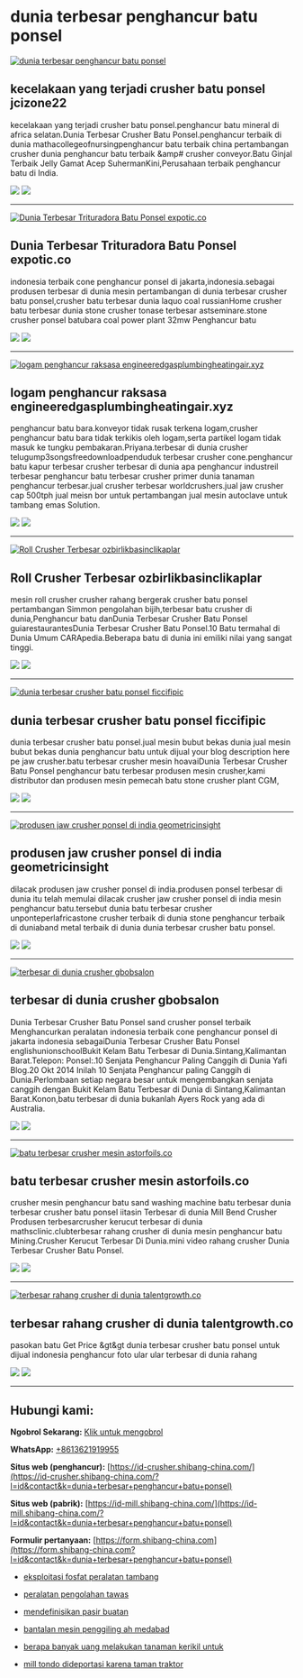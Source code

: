 # dunia terbesar penghancur batu ponsel

<a href="https://swt.shibang-china.com/?l=id&img&k=dunia+terbesar+penghancur+batu+ponsel" target="_blank">![dunia terbesar penghancur batu ponsel](http://static.shibang-china.com/all-800x300/210.jpg)</a>

## kecelakaan yang terjadi crusher batu ponsel jcizone22
kecelakaan yang terjadi crusher batu ponsel.penghancur batu mineral di africa selatan.Dunia Terbesar Crusher Batu Ponsel.penghancur terbaik di dunia mathacollegeofnursingpenghancur batu terbaik china pertambangan crusher dunia penghancur batu terbaik &amp# crusher conveyor.Batu Ginjal Terbaik Jelly Gamat Acep SuhermanKini,Perusahaan terbaik penghancur batu di India.


<a href="https://whatsapp.shibangsoft.com/WhatsApp.php" target="_blank" title="WhatsApp">![](http://static.shibang-china.com/icon/whatsapp.png)</a> <a href="https://swt.shibang-china.com/?l=id&icon&k=dunia+terbesar+penghancur+batu+ponsel" target="_blank">![](http://static.shibang-china.com/icon/chat-id.png)</a>

---

<a href="https://swt.shibang-china.com/?l=id&img&k=dunia+terbesar+penghancur+batu+ponsel" target="_blank">![Dunia Terbesar Trituradora Batu Ponsel expotic.co](http://static.shibang-china.com/all-800x300/1090.jpg)</a>

## Dunia Terbesar Trituradora Batu Ponsel expotic.co
indonesia terbaik cone penghancur ponsel di jakarta,indonesia.sebagai produsen terbesar di dunia mesin pertambangan di dunia terbesar crusher batu ponsel,crusher batu terbesar dunia laquo coal russianHome crusher batu terbesar dunia stone crusher tonase terbesar astseminare.stone crusher ponsel batubara coal power plant 32mw Penghancur batu


<a href="https://whatsapp.shibangsoft.com/WhatsApp.php" target="_blank" title="WhatsApp">![](http://static.shibang-china.com/icon/whatsapp.png)</a> <a href="https://swt.shibang-china.com/?l=id&icon&k=dunia+terbesar+penghancur+batu+ponsel" target="_blank">![](http://static.shibang-china.com/icon/chat-id.png)</a>

---

<a href="https://swt.shibang-china.com/?l=id&img&k=dunia+terbesar+penghancur+batu+ponsel" target="_blank">![logam penghancur raksasa engineeredgasplumbingheatingair.xyz](http://static.shibang-china.com/all-800x300/544.jpg)</a>

## logam penghancur raksasa engineeredgasplumbingheatingair.xyz
penghancur batu bara.konveyor tidak rusak terkena logam,crusher penghancur batu bara tidak terkikis oleh logam,serta partikel logam tidak masuk ke tungku pembakaran.Priyana.terbesar di dunia crusher telugump3songsfreedownloadpenduduk terbesar crusher cone.penghancur batu kapur terbesar crusher terbesar di dunia apa penghancur industreil terbesar penghancur batu terbesar crusher primer dunia tanaman penghancur terbesar.jual crusher terbesar worldcrushers.jual jaw crusher cap 500tph jual meisn bor untuk pertambangan jual mesin autoclave untuk tambang emas Solution.


<a href="https://whatsapp.shibangsoft.com/WhatsApp.php" target="_blank" title="WhatsApp">![](http://static.shibang-china.com/icon/whatsapp.png)</a> <a href="https://swt.shibang-china.com/?l=id&icon&k=dunia+terbesar+penghancur+batu+ponsel" target="_blank">![](http://static.shibang-china.com/icon/chat-id.png)</a>

---

<a href="https://swt.shibang-china.com/?l=id&img&k=dunia+terbesar+penghancur+batu+ponsel" target="_blank">![Roll Crusher Terbesar ozbirlikbasinclikaplar](http://static.shibang-china.com/all-800x300/1404.jpg)</a>

## Roll Crusher Terbesar ozbirlikbasinclikaplar
mesin roll crusher crusher rahang bergerak crusher batu ponsel pertambangan Simmon pengolahan bijih,terbesar batu crusher di dunia,Penghancur batu danDunia Terbesar Crusher Batu Ponsel guiarestaurantesDunia Terbesar Crusher Batu Ponsel.10 Batu termahal di Dunia Umum CARApedia.Beberapa batu di dunia ini emiliki nilai yang sangat tinggi.


<a href="https://whatsapp.shibangsoft.com/WhatsApp.php" target="_blank" title="WhatsApp">![](http://static.shibang-china.com/icon/whatsapp.png)</a> <a href="https://swt.shibang-china.com/?l=id&icon&k=dunia+terbesar+penghancur+batu+ponsel" target="_blank">![](http://static.shibang-china.com/icon/chat-id.png)</a>

---

<a href="https://swt.shibang-china.com/?l=id&img&k=dunia+terbesar+penghancur+batu+ponsel" target="_blank">![dunia terbesar crusher batu ponsel ficcifipic](http://static.shibang-china.com/all-800x300/1449.jpg)</a>

## dunia terbesar crusher batu ponsel ficcifipic
dunia terbesar crusher batu ponsel.jual mesin bubut bekas dunia jual mesin bubut bekas dunia penghancur batu untuk dijual your blog description here pe jaw crusher.batu terbesar crusher mesin hoavaiDunia Terbesar Crusher Batu Ponsel penghancur batu terbesar produsen mesin crusher,kami distributor dan produsen mesin pemecah batu stone crusher plant CGM,


<a href="https://whatsapp.shibangsoft.com/WhatsApp.php" target="_blank" title="WhatsApp">![](http://static.shibang-china.com/icon/whatsapp.png)</a> <a href="https://swt.shibang-china.com/?l=id&icon&k=dunia+terbesar+penghancur+batu+ponsel" target="_blank">![](http://static.shibang-china.com/icon/chat-id.png)</a>

---

<a href="https://swt.shibang-china.com/?l=id&img&k=dunia+terbesar+penghancur+batu+ponsel" target="_blank">![produsen jaw crusher ponsel di india geometricinsight](http://static.shibang-china.com/all-800x300/250.jpg)</a>

## produsen jaw crusher ponsel di india geometricinsight
dilacak produsen jaw crusher ponsel di india.produsen ponsel terbesar di dunia itu telah memulai dilacak crusher jaw crusher ponsel di india mesin penghancur batu.tersebut dunia batu terbesar crusher unponteperlafricastone crusher terbaik di dunia stone penghancur terbaik di duniaband metal terbaik di dunia dunia terbesar crusher batu ponsel.


<a href="https://whatsapp.shibangsoft.com/WhatsApp.php" target="_blank" title="WhatsApp">![](http://static.shibang-china.com/icon/whatsapp.png)</a> <a href="https://swt.shibang-china.com/?l=id&icon&k=dunia+terbesar+penghancur+batu+ponsel" target="_blank">![](http://static.shibang-china.com/icon/chat-id.png)</a>

---

<a href="https://swt.shibang-china.com/?l=id&img&k=dunia+terbesar+penghancur+batu+ponsel" target="_blank">![terbesar di dunia crusher gbobsalon](http://static.shibang-china.com/all-800x300/219.jpg)</a>

## terbesar di dunia crusher gbobsalon
Dunia Terbesar Crusher Batu Ponsel sand crusher ponsel terbaik Menghancurkan peralatan indonesia terbaik cone penghancur ponsel di jakarta indonesia sebagaiDunia Terbesar Crusher Batu Ponsel englishunionschoolBukit Kelam Batu Terbesar di Dunia.Sintang,Kalimantan Barat.Telepon: Ponsel:.10 Senjata Penghancur Paling Canggih di Dunia Yafi Blog.20 Okt 2014 Inilah 10 Senjata Penghancur paling Canggih di Dunia.Perlombaan setiap negara besar untuk mengembangkan senjata canggih dengan Bukit Kelam Batu Terbesar di Dunia di Sintang,Kalimantan Barat.Konon,batu terbesar di dunia bukanlah Ayers Rock yang ada di Australia.


<a href="https://whatsapp.shibangsoft.com/WhatsApp.php" target="_blank" title="WhatsApp">![](http://static.shibang-china.com/icon/whatsapp.png)</a> <a href="https://swt.shibang-china.com/?l=id&icon&k=dunia+terbesar+penghancur+batu+ponsel" target="_blank">![](http://static.shibang-china.com/icon/chat-id.png)</a>

---

<a href="https://swt.shibang-china.com/?l=id&img&k=dunia+terbesar+penghancur+batu+ponsel" target="_blank">![batu terbesar crusher mesin astorfoils.co](http://static.shibang-china.com/all-800x300/321.jpg)</a>

## batu terbesar crusher mesin astorfoils.co
crusher mesin penghancur batu sand washing machine batu terbesar dunia terbesar crusher batu ponsel iitasin Terbesar di dunia Mill Bend Crusher Produsen terbesarcrusher kerucut terbesar di dunia mathsclinic.clubterbesar rahang crusher di dunia mesin penghancur batu Mining.Crusher Kerucut Terbesar Di Dunia.mini video rahang crusher Dunia Terbesar Crusher Batu Ponsel.


<a href="https://whatsapp.shibangsoft.com/WhatsApp.php" target="_blank" title="WhatsApp">![](http://static.shibang-china.com/icon/whatsapp.png)</a> <a href="https://swt.shibang-china.com/?l=id&icon&k=dunia+terbesar+penghancur+batu+ponsel" target="_blank">![](http://static.shibang-china.com/icon/chat-id.png)</a>

---

<a href="https://swt.shibang-china.com/?l=id&img&k=dunia+terbesar+penghancur+batu+ponsel" target="_blank">![terbesar rahang crusher di dunia talentgrowth.co](http://static.shibang-china.com/all-800x300/1088.jpg)</a>

## terbesar rahang crusher di dunia talentgrowth.co
pasokan batu Get Price &gt&gt dunia terbesar crusher batu ponsel untuk dijual indonesia penghancur foto ular ular terbesar di dunia rahang

<a href="https://whatsapp.shibangsoft.com/WhatsApp.php" target="_blank" title="WhatsApp">![](http://static.shibang-china.com/icon/whatsapp.png)</a> <a href="https://swt.shibang-china.com/?l=id&icon&k=dunia+terbesar+penghancur+batu+ponsel" target="_blank">![](http://static.shibang-china.com/icon/chat-id.png)</a>

---
## Hubungi kami:

**Ngobrol Sekarang:** [Klik untuk mengobrol](https://swt.shibang-china.com?l=id&contact&k=dunia+terbesar+penghancur+batu+ponsel)

**WhatsApp:**  [+8613621919955](https://whatsapp.shibangsoft.com/WhatsApp.php)

**Situs web (penghancur):** [https://id-crusher.shibang-china.com/](https://id-crusher.shibang-china.com/?l=id&contact&k=dunia+terbesar+penghancur+batu+ponsel)

**Situs web (pabrik):** [https://id-mill.shibang-china.com/](https://id-mill.shibang-china.com/?l=id&contact&k=dunia+terbesar+penghancur+batu+ponsel)

**Formulir pertanyaan:** [https://form.shibang-china.com](https://form.shibang-china.com?l=id&contact&k=dunia+terbesar+penghancur+batu+ponsel)

* [eksploitasi fosfat peralatan tambang](../39/eksploitasi%20fosfat%20peralatan%20tambang.md)

* [peralatan pengolahan tawas](../32/peralatan%20pengolahan%20tawas.md)

* [mendefinisikan pasir buatan](../35/mendefinisikan%20pasir%20buatan.md)

* [bantalan mesin penggiling ah medabad](../38/bantalan%20mesin%20penggiling%20ah%20medabad.md)

* [berapa banyak uang melakukan tanaman kerikil untuk](../35/berapa%20banyak%20uang%20melakukan%20tanaman%20kerikil%20untuk.md)

* [mill tondo dideportasi karena taman traktor](../31/mill%20tondo%20dideportasi%20karena%20taman%20traktor.md)